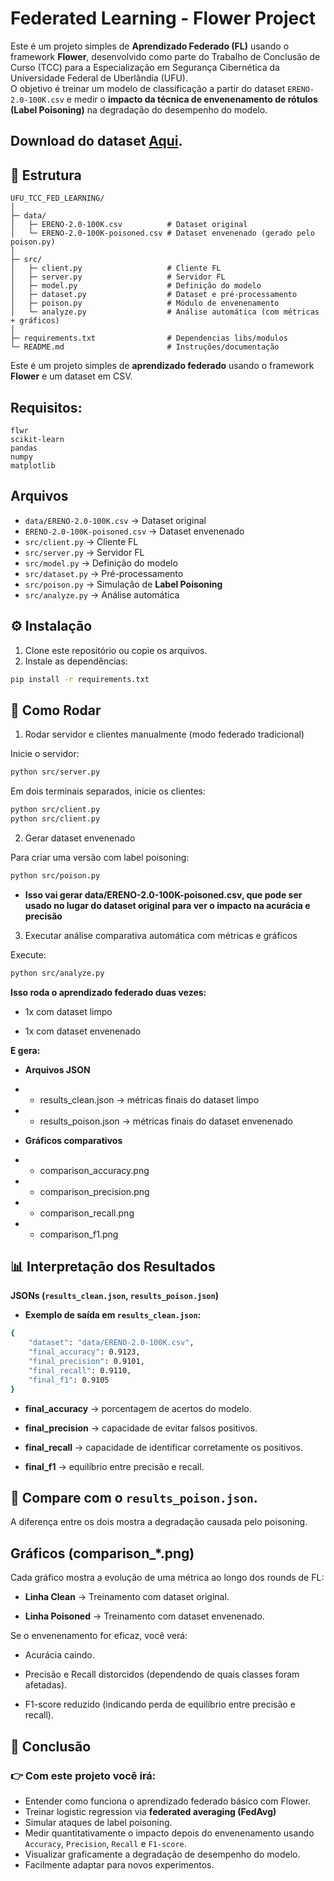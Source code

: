 # Federated Learning - Flower Project

Este é um projeto simples de **Aprendizado Federado (FL)** usando o framework **Flower**, desenvolvido como parte do Trabalho de Conclusão de Curso (TCC) para a Especialização em Segurança Cibernética da Universidade Federal de Uberlândia (UFU).  
O objetivo é treinar um modelo de classificação a partir do dataset `ERENO-2.0-100K.csv` e medir o **impacto da técnica de envenenamento de rótulos (Label Poisoning)** na degradação do desempenho do modelo.

Download do dataset [Aqui](https://drive.google.com/file/d/1Il9YL3cOv8ret1NPoDVITSEbwRyaNoRV/view?usp=drivesdk).
---

## 📂 Estrutura
```
UFU_TCC_FED_LEARNING/
│
├─ data/
│   ├─ ERENO-2.0-100K.csv          # Dataset original
│   └─ ERENO-2.0-100K-poisoned.csv # Dataset envenenado (gerado pelo poison.py)
│
├─ src/
│   ├─ client.py                   # Cliente FL
│   ├─ server.py                   # Servidor FL
│   ├─ model.py                    # Definição do modelo
│   ├─ dataset.py                  # Dataset e pré-processamento
│   ├─ poison.py                   # Módulo de envenenamento
│   └─ analyze.py                  # Análise automática (com métricas + gráficos)
│
├─ requirements.txt                # Dependencias libs/modulos
└─ README.md                       # Instruções/documentação
```



Este é um projeto simples de **aprendizado federado** usando o framework **Flower** e um dataset em CSV.



## Requisitos:
```
flwr
scikit-learn
pandas
numpy
matplotlib
```

## Arquivos
- `data/ERENO-2.0-100K.csv` → Dataset original
- `ERENO-2.0-100K-poisoned.csv` → Dataset envenenado
- `src/client.py` → Cliente FL
- `src/server.py` → Servidor FL
- `src/model.py` → Definição do modelo
- `src/dataset.py` → Pré-processamento
- `src/poison.py` → Simulação de **Label Poisoning**
- `src/analyze.py` → Análise automática


## ⚙️ Instalação

1. Clone este repositório ou copie os arquivos.
2. Instale as dependências:
```bash
pip install -r requirements.txt
```

## 🚀 Como Rodar
1. Rodar servidor e clientes manualmente (modo federado tradicional)

Inicie o servidor:
```bash
python src/server.py
```

Em dois terminais separados, inicie os clientes:
```bash
python src/client.py
python src/client.py
```

2. Gerar dataset envenenado

Para criar uma versão com label poisoning:
```bash
python src/poison.py
```
* **Isso vai gerar data/ERENO-2.0-100K-poisoned.csv, que pode ser usado no lugar do dataset original para ver o impacto na acurácia e precisão**

3. Executar análise comparativa automática com métricas e gráficos

Execute:
```bash
python src/analyze.py
```

**Isso roda o aprendizado federado duas vezes:**

* 1x com dataset limpo

* 1x com dataset envenenado

**E gera:**

* **Arquivos JSON**

* * results_clean.json → métricas finais do dataset limpo

* * results_poison.json → métricas finais do dataset envenenado

* **Gráficos comparativos**

* * comparison_accuracy.png

* * comparison_precision.png

* * comparison_recall.png

* * comparison_f1.png


## 📊 Interpretação dos Resultados

**JSONs (`results_clean.json`, `results_poison.json`)**

* **Exemplo de saída em `results_clean.json`:**

```bash
{
    "dataset": "data/ERENO-2.0-100K.csv",
    "final_accuracy": 0.9123,
    "final_precision": 0.9101,
    "final_recall": 0.9110,
    "final_f1": 0.9105
}
```

* **final_accuracy** → porcentagem de acertos do modelo.

* **final_precision** → capacidade de evitar falsos positivos.

* **final_recall** → capacidade de identificar corretamente os positivos.

* **final_f1** → equilíbrio entre precisão e recall.

## 📌 Compare com o `results_poison.json`.
A diferença entre os dois mostra a degradação causada pelo poisoning.

## Gráficos (comparison_*.png)

Cada gráfico mostra a evolução de uma métrica ao longo dos rounds de FL:

* **Linha Clean** → Treinamento com dataset original.

* **Linha Poisoned** → Treinamento com dataset envenenado.

Se o envenenamento for eficaz, você verá:

* Acurácia caindo.

* Precisão e Recall distorcidos (dependendo de quais classes foram afetadas).

* F1-score reduzido (indicando perda de equilíbrio entre precisão e recall).

## 📌 Conclusão

### 👉 Com este projeto você irá:

- Entender como funciona o aprendizado federado básico com Flower.
- Treinar logistic regression via **federated averaging (FedAvg)**
- Simular ataques de label poisoning.
- Medir quantitativamente o impacto depois do envenenamento usando `Accuracy`, `Precision`, `Recall` e `F1-score`. 
- Visualizar graficamente a degradação de desempenho do modelo.
- Facilmente adaptar para novos experimentos.

